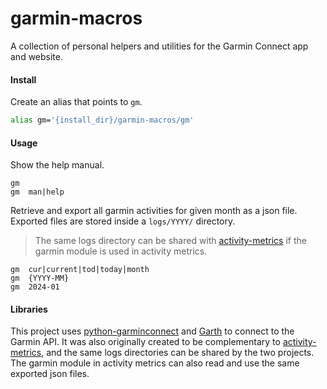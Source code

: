 # garmin-macros
A collection of personal helpers and utilities for the Garmin Connect app and website.

#### Install

Create an alias that points to `gm`.

```bash
alias gm='{install_dir}/garmin-macros/gm'
```

#### Usage

Show the help manual.

```console
gm
gm  man|help
```

Retrieve and export all garmin activities for given month as a json file. Exported files are stored inside a `logs/YYYY/` directory. 

> The same logs directory can be shared with [activity-metrics](https://github.com/ryt/activity-metrics) if the garmin module is used in activity metrics.

```console
gm  cur|current|tod|today|month
gm  {YYYY-MM}
gm  2024-01
```

#### Libraries
This project uses [python-garminconnect](https://github.com/cyberjunky/python-garminconnect) and [Garth](https://github.com/matin/garth) to connect to the Garmin API. It was also originally created to be complementary to [activity-metrics](https://github.com/ryt/activity-metrics), and the same logs directories can be shared by the two projects. The garmin module in activity metrics can also read and use the same exported json files.

